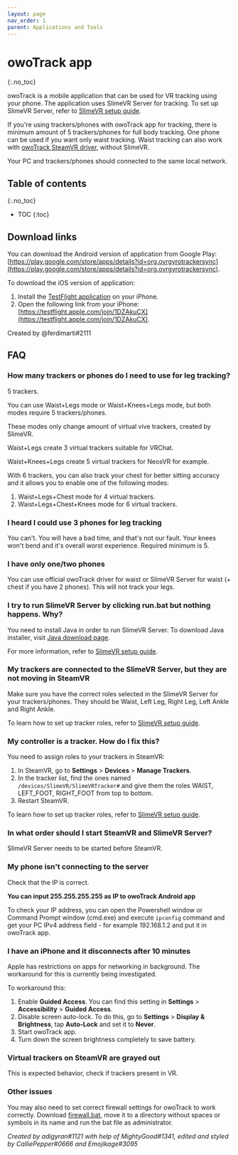 ```yaml
---
layout: page
nav_order: 1
parent: Applications and Tools
---
```


# owoTrack app
{:.no_toc}

owoTrack is a mobile application that can be used for VR tracking using your phone.
The application uses SlimeVR Server for tracking. To set up SlimeVR Server, refer to [SlimeVR setup guide](../server-setup/slimevr-setup.md).

If you're using trackers/phones with owoTrack app for tracking, there is minimum amount of 5 trackers/phones for full body tracking. One phone can be used if you want only waist tracking. Waist tracking can also work with [owoTrack SteamVR driver](https://github.com/abb128/owo-track-driver), without SlimeVR.

Your PC and trackers/phones should connected to the same local network.

## Table of contents
{:.no_toc}

* TOC
{:toc}

## Download links

You can download the Android version of application from Google Play: [https://play.google.com/store/apps/details?id=org.ovrgyrotrackersync](https://play.google.com/store/apps/details?id=org.ovrgyrotrackersync).

To download the iOS version of application:

1. Install the [TestFlight application](https://apps.apple.com/ru/app/testflight/id899247664) on your iPhone.
1. Open the following link from your iPhone: [https://testflight.apple.com/join/1DZAkuCX](https://testflight.apple.com/join/1DZAkuCX).

Created by @ferdimarti#2111

## FAQ

### How many trackers or phones do I need to use for leg tracking?

​5 trackers.

​You can use Waist+Legs mode or Waist+Knees+Legs mode, but both modes require 5 trackers/phones.

​These modes only change amount of virtual vive trackers, created by SlimeVR.

​Waist+Legs create 3 virtual trackers suitable for VRChat.

​Waist+Knees+Legs create 5 virtual trackers for NeosVR for example.

With 6 trackers, you can also track your chest for better sitting accuracy and it allows you to enable one of the following modes:

1. Waist+Legs+Chest mode for 4 virtual trackers.
1. Waist+Legs+Chest+Knees mode for 6 virtual trackers.

### I heard I could use 3 phones for leg tracking

You can't. You will have a bad time, and that's not our fault. Your knees won't bend and it's overall worst experience. Required minimum is 5.

### I have only one/two phones

​You can use official owoTrack driver for waist or SlimeVR Server for waist (+ chest if you have 2 phones). This will not track your legs.

### I try to run SlimeVR Server by clicking run.bat but nothing happens. Why?

​You need to install Java in order to run SlimeVR Server. To download Java installer, visit [Java download page](https://www.java.com/en/download/manual.jsp).

​For more information, refer to [SlimeVR setup guide](../server-setup/slimevr-setup.md).

### My trackers are connected to the SlimeVR Server, but they are not moving in SteamVR

​Make sure you have the correct roles selected in the SlimeVR Server for your trackers/phones. They should be Waist, Left Leg, Right Leg, Left Ankle and Right Ankle.

To learn how to set up tracker roles, refer to [SlimeVR setup guide](../server-setup/slimevr-setup.md).

### My controller is a tracker. How do I fix this?

​You need to assign roles to your trackers in SteamVR:

1. In SteamVR, go to **Settings** > **Devices** > **Manage Trackers**.
1. In the tracker list, find the ones named `/devices/SlimeVR/SlimeVRTracker#` and give them the roles WAIST, LEFT_FOOT, RIGHT_FOOT from top to bottom.
1. Restart SteamVR.

To learn how to set up tracker roles, refer to [SlimeVR setup guide](../server-setup/slimevr-setup.md).

### In what order should I start SteamVR and SlimeVR Server?

​SlimeVR Server needs to be started before SteamVR.

### My phone isn't connecting to the server

​Check that the IP is correct.

​**You can input 255.255.255.255 as IP to owoTrack Android app**

To check your IP address, you can open the Powershell window or Command Prompt window (cmd.exe) and execute `ipconfig` command and get your PC IPv4 address field - for example 192.168.1.2 and put it in owoTrack app.

### I have an iPhone and it disconnects after 10 minutes

Apple has restrictions on apps for networking in background. The workaround for this is currently being investigated.

To workaround this:

1. Enable **Guided Access**. You can find this setting in **Settings** > **Accessibility** > **Guided Access**.
1. Disable screen auto-lock. To do this, go to **Settings** > **Display & Brightness**, tap **Auto-Lock** and set it to **Never**.
1. Start owoTrack app.
1. Turn down the screen brightness completely to save battery.

### Virtual trackers on SteamVR are grayed out

This is expected behavior, check if trackers present in VR.

### Other issues

You may also need to set correct firewall settings for owoTrack to work correctly. Download [firewall.bat](/files/firewall.bat), move it to a directory without spaces or symbols in its name and run the bat file as administrator.

*Created by adigyran#1121 with help of MightyGood#1341, edited and styled by CalliePepper#0666 and Emojikage#3095*
